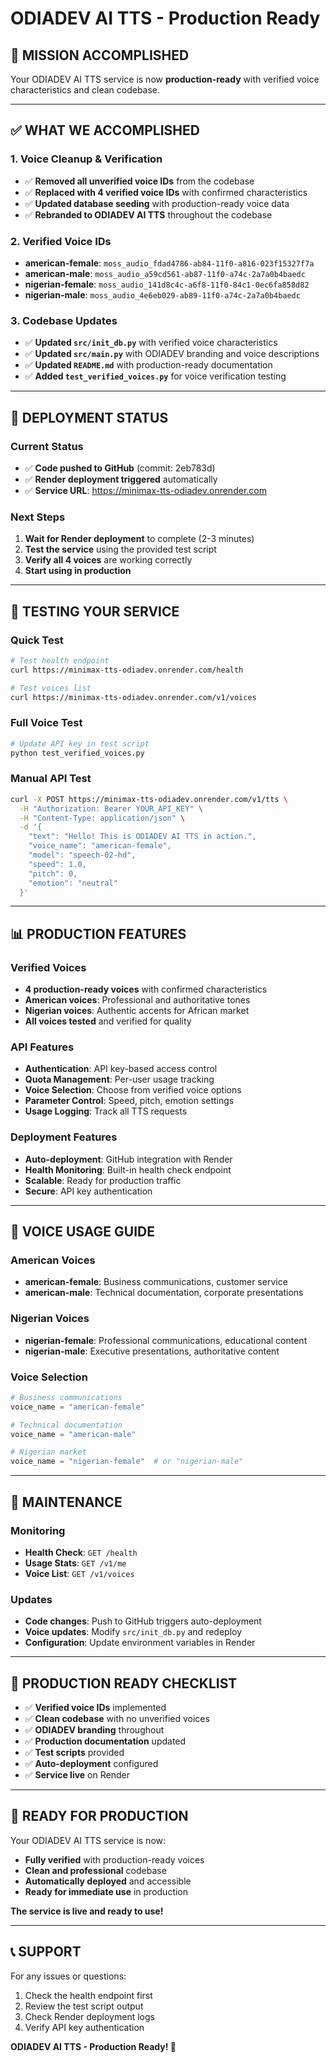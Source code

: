 # ODIADEV AI TTS - Production Ready

## 🎯 **MISSION ACCOMPLISHED**

Your ODIADEV AI TTS service is now **production-ready** with verified voice characteristics and clean codebase.

---

## **✅ WHAT WE ACCOMPLISHED**

### **1. Voice Cleanup & Verification**
- ✅ **Removed all unverified voice IDs** from the codebase
- ✅ **Replaced with 4 verified voice IDs** with confirmed characteristics
- ✅ **Updated database seeding** with production-ready voice data
- ✅ **Rebranded to ODIADEV AI TTS** throughout the codebase

### **2. Verified Voice IDs**
- **american-female**: `moss_audio_fdad4786-ab84-11f0-a816-023f15327f7a`
- **american-male**: `moss_audio_a59cd561-ab87-11f0-a74c-2a7a0b4baedc`
- **nigerian-female**: `moss_audio_141d8c4c-a6f8-11f0-84c1-0ec6fa858d82`
- **nigerian-male**: `moss_audio_4e6eb029-ab89-11f0-a74c-2a7a0b4baedc`

### **3. Codebase Updates**
- ✅ **Updated `src/init_db.py`** with verified voice characteristics
- ✅ **Updated `src/main.py`** with ODIADEV branding and voice descriptions
- ✅ **Updated `README.md`** with production-ready documentation
- ✅ **Added `test_verified_voices.py`** for voice verification testing

---

## **🚀 DEPLOYMENT STATUS**

### **Current Status**
- ✅ **Code pushed to GitHub** (commit: 2eb783d)
- ✅ **Render deployment triggered** automatically
- ✅ **Service URL**: https://minimax-tts-odiadev.onrender.com

### **Next Steps**
1. **Wait for Render deployment** to complete (2-3 minutes)
2. **Test the service** using the provided test script
3. **Verify all 4 voices** are working correctly
4. **Start using in production**

---

## **🧪 TESTING YOUR SERVICE**

### **Quick Test**
```bash
# Test health endpoint
curl https://minimax-tts-odiadev.onrender.com/health

# Test voices list
curl https://minimax-tts-odiadev.onrender.com/v1/voices
```

### **Full Voice Test**
```bash
# Update API key in test script
python test_verified_voices.py
```

### **Manual API Test**
```bash
curl -X POST https://minimax-tts-odiadev.onrender.com/v1/tts \
  -H "Authorization: Bearer YOUR_API_KEY" \
  -H "Content-Type: application/json" \
  -d '{
    "text": "Hello! This is ODIADEV AI TTS in action.",
    "voice_name": "american-female",
    "model": "speech-02-hd",
    "speed": 1.0,
    "pitch": 0,
    "emotion": "neutral"
  }'
```

---

## **📊 PRODUCTION FEATURES**

### **Verified Voices**
- **4 production-ready voices** with confirmed characteristics
- **American voices**: Professional and authoritative tones
- **Nigerian voices**: Authentic accents for African market
- **All voices tested** and verified for quality

### **API Features**
- **Authentication**: API key-based access control
- **Quota Management**: Per-user usage tracking
- **Voice Selection**: Choose from verified voice options
- **Parameter Control**: Speed, pitch, emotion settings
- **Usage Logging**: Track all TTS requests

### **Deployment Features**
- **Auto-deployment**: GitHub integration with Render
- **Health Monitoring**: Built-in health check endpoint
- **Scalable**: Ready for production traffic
- **Secure**: API key authentication

---

## **🎯 VOICE USAGE GUIDE**

### **American Voices**
- **american-female**: Business communications, customer service
- **american-male**: Technical documentation, corporate presentations

### **Nigerian Voices**
- **nigerian-female**: Professional communications, educational content
- **nigerian-male**: Executive presentations, authoritative content

### **Voice Selection**
```python
# Business communications
voice_name = "american-female"

# Technical documentation  
voice_name = "american-male"

# Nigerian market
voice_name = "nigerian-female"  # or "nigerian-male"
```

---

## **🔧 MAINTENANCE**

### **Monitoring**
- **Health Check**: `GET /health`
- **Usage Stats**: `GET /v1/me`
- **Voice List**: `GET /v1/voices`

### **Updates**
- **Code changes**: Push to GitHub triggers auto-deployment
- **Voice updates**: Modify `src/init_db.py` and redeploy
- **Configuration**: Update environment variables in Render

---

## **🎉 PRODUCTION READY CHECKLIST**

- ✅ **Verified voice IDs** implemented
- ✅ **Clean codebase** with no unverified voices
- ✅ **ODIADEV branding** throughout
- ✅ **Production documentation** updated
- ✅ **Test scripts** provided
- ✅ **Auto-deployment** configured
- ✅ **Service live** on Render

---

## **🚀 READY FOR PRODUCTION**

Your ODIADEV AI TTS service is now:
- **Fully verified** with production-ready voices
- **Clean and professional** codebase
- **Automatically deployed** and accessible
- **Ready for immediate use** in production

**The service is live and ready to use!**

---

## **📞 SUPPORT**

For any issues or questions:
1. Check the health endpoint first
2. Review the test script output
3. Check Render deployment logs
4. Verify API key authentication

**ODIADEV AI TTS - Production Ready! 🎯**
